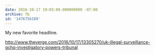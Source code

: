 ```yaml
---
date: 2016-10-17 19:03:09.000000000 -07:00
archive: fb
id: '1476756189'
---
```


My new favorite headline.

http://www.theverge.com/2016/10/17/13305270/uk-illegal-surveillance-gchq-investigatory-powers-tribunal
